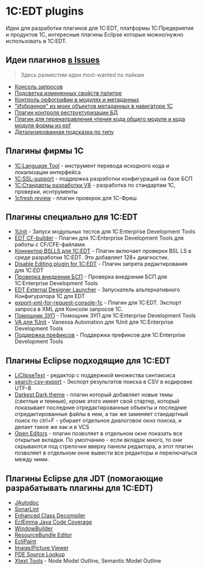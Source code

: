 # 1C:EDT plugins

Идеи для разработки плагинов для 1C:EDT, платформы 1С:Предериятия и продуктов 1С, интересные плагины Eclipse которые можно/нужно использовать в 1C:EDT.


## Идеи плагинов [в Issues](https://github.com/marmyshev/edt-plugins/issues)

> Здесь разместим идеи most-wanted по лайкам

- [Консоль запросов](https://github.com/marmyshev/edt-plugins/issues/12)
- [Подсветка измененных свойств палитре](https://github.com/marmyshev/edt-plugins/issues/7)
- [Контроль орфографии в модулях и метаданных](https://github.com/marmyshev/edt-plugins/issues/4)
- ["Избранное" из моих объектов метаданных в навигаторе 1C](https://github.com/marmyshev/edt-plugins/issues/2)
- [Плагин контроля реструктуризации БД](https://github.com/marmyshev/edt-plugins/issues/8)
- [Плагин для перенаправления чтения кода общего модуля и кода модуля формы из epf](https://github.com/marmyshev/edt-plugins/issues/11)
- [Детализированная подсказка по типу](https://github.com/marmyshev/edt-plugins/issues/9)

## Плагины фирмы 1С

- [1С:Language Tool](https://its.1c.ru/db/edtplugins) - инструмент перевода исходного кода и локализации интерфейса
- [1C:SSL-support](https://github.com/1C-Company/ssl-support) - поддержка разработки конфигураций на базе БСП
- [1С:Стандарты разработки V8](https://github.com/1C-Company/v8-code-style) - разработка по стандартам 1С, проверки, иснтрументы
- [1cfresh review](https://releases.1c.ru/project/FreshPublic) - плагин проверок для 1С-Фреш

## Плагины специально для 1C:EDT

- [1Unit](https://github.com/DoublesunRUS/ru.capralow.dt.unit.launcher) - Запуск модульных тестов для 1C:Enterprise Development Tools
- [EDT CF-builder](https://github.com/YanSergey/edt.cf_builder) - Плагин для 1C:Enterprise Development Tools для работы с CF/CFE-файлами.
- [Коннектор BSLLS для 1С:EDT](https://github.com/otymko/bslls-connector-for-edt) - Плагин включает проверки BSL LS в среде разработки 1С:EDT. Это добавляет 128+ диагностик.
- [Disable Editing plugin for 1C:EDT](https://github.com/marmyshev/edt-editing)  - Плагин запрета редактирования для 1C:EDT
- [Проверка внедрения БСП](https://github.com/DoublesunRUS/ru.capralow.dt.ssl.checks) - Проверка внедрения БСП для 1C:Enterprise Development Tools
- [EDT External Designer Launcher](https://github.com/YanSergey/edt.externalDesignerLauncher) - Запускатель альтернативного Конфигуратора 1С для EDT
- [export-xml-for-request-console-1c](https://github.com/VitaliyVS-2020/export-xml-for-request-console-1c) - Плагин для 1C:EDT. Экспорт запроса в XML для Консоли запросов 1С. 
- [Помощник ЗУП](https://github.com/DoublesunRUS/ru.capralow.dt.hrm.support) - Помощник ЗУП для 1C:Enterprise Development Tools
- [VA для 1Unit](https://github.com/DoublesunRUS/ru.capralow.dt.framework.va) - Vanessa Automation для 1Unit для 1C:Enterprise Development Tools
- [Поддержка префиксов](https://github.com/DoublesunRUS/ru.capralow.dt.adaptation) - Поддержка префиксов для 1C:Enterprise Development Tools

## Плагины Eclipse подходящие для 1C:EDT

- [LiClipseText](https://marketplace.eclipse.org/content/liclipsetext) - редактор с поддержкой множества синтаксиса
- [search-csv-export](https://github.com/marmyshev/search-csv-export) - Экспорт результатов поиска в CSV в кодировке UTF-8
- [Darkest Dark theme](https://marketplace.eclipse.org/content/darkest-dark-theme-devstyle) - плагин который добавляет новые темы (светлые и темные), кроме этого имеет свой стартер, который показывает последние отредактированные объекты и последние отредактированные файлы в нем, а так же заменяет стандартный поиск по ctrl+F - убирает отдельное диалоговое окно поиска, и делает такое же как и в VCS
- [Open Editors](https://marketplace.eclipse.org/content/open-editors) - плагин позволяет в отдельном окне показать все открытые вкладки. По умолчанию - если вкладок много, то они скрываются под стрелочки вверху панели редактора, а этот плагин позволяет в отдельном окне вывести все редакторы и перелючаться между ними.

## Плагины Eclipse для JDT (помогающие разрабатывать плагины для 1C:EDT)

- [JAutodoc](https://marketplace.eclipse.org/node/246)
- [SonarLint](https://marketplace.eclipse.org/node/2568658)
- [Enhanced Class Decompiler](https://marketplace.eclipse.org/node/3644319)
- [EclEmma Java Code Coverage](https://marketplace.eclipse.org/node/264)
- [WindowBuilder](https://marketplace.eclipse.org/node/3085446)
- [ResourceBundle Editor](https://marketplace.eclipse.org/node/2628188)
- [EcliPaint](https://marketplace.eclipse.org/node/322221)
- [Image/Picture Viewer](https://marketplace.eclipse.org/node/3571619)
- [PDE Source Lookup](https://marketplace.eclipse.org/node/2844330)
- [Xtext Tools](https://github.com/OLibutzki/xtext.tools) - Node Model Outline, Semantic Model Outline

